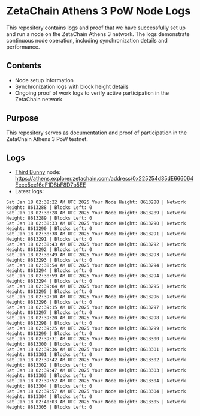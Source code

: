 # ZetaChain Athens 3 PoW Node Logs
This repository contains logs and proof that we have successfully set up and run a node on the ZetaChain Athens 3 network. The logs demonstrate continuous node operation, including synchronization details and performance.

## Contents
- Node setup information
- Synchronization logs with block height details
- Ongoing proof of work logs to verify active participation in the ZetaChain network

## Purpose
This repository serves as documentation and proof of participation in the ZetaChain Athens 3 PoW testnet.

## Logs

- [Third Bunny](https://thirdbunny.xyz/) node: https://athens.explorer.zetachain.com/address/0x225254d35dE666064Eccc5ce16eF1D8bF8D7b5EE
- Latest logs:
```
Sat Jan 18 02:38:22 AM UTC 2025 Your Node Height: 8613288 | Network Height: 8613288 | Blocks Left: 0
Sat Jan 18 02:38:28 AM UTC 2025 Your Node Height: 8613289 | Network Height: 8613289 | Blocks Left: 0
Sat Jan 18 02:38:33 AM UTC 2025 Your Node Height: 8613290 | Network Height: 8613290 | Blocks Left: 0
Sat Jan 18 02:38:38 AM UTC 2025 Your Node Height: 8613291 | Network Height: 8613291 | Blocks Left: 0
Sat Jan 18 02:38:43 AM UTC 2025 Your Node Height: 8613292 | Network Height: 8613292 | Blocks Left: 0
Sat Jan 18 02:38:49 AM UTC 2025 Your Node Height: 8613293 | Network Height: 8613293 | Blocks Left: 0
Sat Jan 18 02:38:54 AM UTC 2025 Your Node Height: 8613294 | Network Height: 8613294 | Blocks Left: 0
Sat Jan 18 02:38:59 AM UTC 2025 Your Node Height: 8613294 | Network Height: 8613294 | Blocks Left: 0
Sat Jan 18 02:39:04 AM UTC 2025 Your Node Height: 8613295 | Network Height: 8613295 | Blocks Left: 0
Sat Jan 18 02:39:10 AM UTC 2025 Your Node Height: 8613296 | Network Height: 8613296 | Blocks Left: 0
Sat Jan 18 02:39:15 AM UTC 2025 Your Node Height: 8613297 | Network Height: 8613297 | Blocks Left: 0
Sat Jan 18 02:39:20 AM UTC 2025 Your Node Height: 8613298 | Network Height: 8613298 | Blocks Left: 0
Sat Jan 18 02:39:25 AM UTC 2025 Your Node Height: 8613299 | Network Height: 8613299 | Blocks Left: 0
Sat Jan 18 02:39:31 AM UTC 2025 Your Node Height: 8613300 | Network Height: 8613300 | Blocks Left: 0
Sat Jan 18 02:39:36 AM UTC 2025 Your Node Height: 8613301 | Network Height: 8613301 | Blocks Left: 0
Sat Jan 18 02:39:42 AM UTC 2025 Your Node Height: 8613302 | Network Height: 8613302 | Blocks Left: 0
Sat Jan 18 02:39:47 AM UTC 2025 Your Node Height: 8613303 | Network Height: 8613303 | Blocks Left: 0
Sat Jan 18 02:39:52 AM UTC 2025 Your Node Height: 8613304 | Network Height: 8613304 | Blocks Left: 0
Sat Jan 18 02:39:57 AM UTC 2025 Your Node Height: 8613304 | Network Height: 8613304 | Blocks Left: 0
Sat Jan 18 02:40:03 AM UTC 2025 Your Node Height: 8613305 | Network Height: 8613305 | Blocks Left: 0
```
